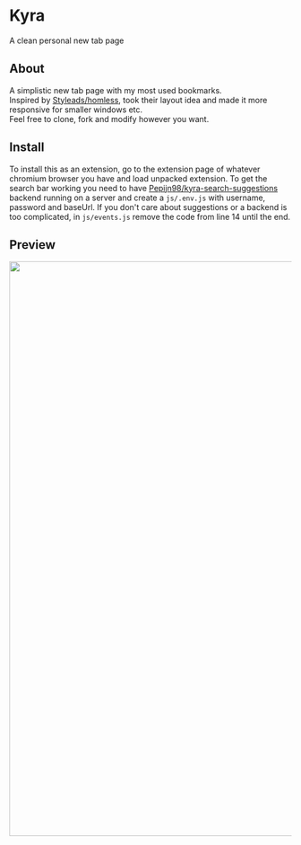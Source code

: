 # Kyra
A clean personal new tab page

## About
A simplistic new tab page with my most used bookmarks. \
Inspired by [Styleads/homless](https://github.com/Styleads/homless), took their layout idea and made it more responsive for smaller windows etc. \
Feel free to clone, fork and modify however you want.

## Install
To install this as an extension, go to the extension page of whatever chromium browser you have and load unpacked extension. To get the search bar working you need to have [Pepijn98/kyra-search-suggestions](https://github.com/Pepijn98/kyra-search-suggestions) backend running on a server and create a `js/.env.js` with username, password and baseUrl. If you don't care about suggestions or a backend is too complicated, in `js/events.js` remove the code from line 14 until the end.

## Preview
<img width="1024px" src="https://b.catgirlsare.sexy/WXQnCa50Vcj1.jpg">